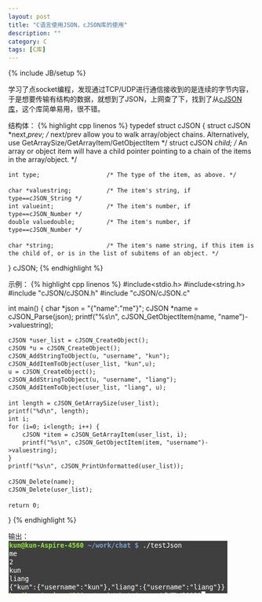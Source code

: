 ```yaml
---
layout: post
title: "C语言使用JSON，cJSON库的使用"
description: ""
category: C
tags: [C库]
---
```

{% include JB/setup %}

学习了点socket编程，发现通过TCP/UDP进行通信接收到的是连续的字节内容，于是想要传输有结构的数据，就想到了JSON，上网查了下，找到了从[cJSON库](http://sourceforge.net/projects/cjson/)，这个库简单易用，很不错。

结构体：
{% highlight cpp linenos %}
typedef struct cJSON {
    struct cJSON *next,*prev;   /* next/prev allow you to walk array/object chains. Alternatively, use GetArraySize/GetArrayItem/GetObjectItem */
    struct cJSON *child;        /* An array or object item will have a child pointer pointing to a chain of the items in the array/object. */
 
    int type;                   /* The type of the item, as above. */
 
    char *valuestring;          /* The item's string, if type==cJSON_String */
    int valueint;               /* The item's number, if type==cJSON_Number */
    double valuedouble;         /* The item's number, if type==cJSON_Number */
 
    char *string;               /* The item's name string, if this item is the child of, or is in the list of subitems of an object. */
} cJSON;
{% endhighlight %}

示例：
{% highlight cpp linenos %}
#include<stdio.h>
#include<string.h>
#include "cJSON/cJSON.h"
#include "cJSON/cJSON.c"

int main() {
    char *json = "{\"name\":\"me\"}";
    cJSON *name = cJSON_Parse(json);
    printf("%s\n", cJSON_GetObjectItem(name, "name")->valuestring);
    
    cJSON *user_list = cJSON_CreateObject();
    cJSON *u = cJSON_CreateObject();
    cJSON_AddStringToObject(u, "username", "kun");
    cJSON_AddItemToObject(user_list, "kun",u);
    u = cJSON_CreateObject();
    cJSON_AddStringToObject(u, "username", "liang");
    cJSON_AddItemToObject(user_list, "liang", u);

    int length = cJSON_GetArraySize(user_list);
    printf("%d\n", length);
    int i;
    for (i=0; i<length; i++) {
        cJSON *item = cJSON_GetArrayItem(user_list, i);
        printf("%s\n", cJSON_GetObjectItem(item, "username")->valuestring);
    }
    printf("%s\n", cJSON_PrintUnformatted(user_list));

    cJSON_Delete(name);
    cJSON_Delete(user_list);

    return 0;
}
{% endhighlight %}

输出：<br />
![demo](/assets/img/201312210101.png)
